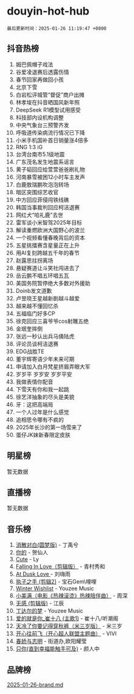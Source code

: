 # douyin-hot-hub

`最后更新时间：2025-01-26 11:19:47 +0800`

## 抖音热榜

1. 姆巴佩帽子戏法
1. 谷爱凌退赛后透露伤情
1. 春节回家再做回小孩
1. 北京下雪
1. 白岩松评城管“督促”商户出摊
1. 林孝埈在抖音晒国风新年照
1. DeepSeek R1模型试用感受
1. 科技部内设机构调整
1. 中央气象台三预警齐发
1. 呼吸道传染病流行情况已下降
1. 小米手机国补首日销量涨4倍多
1. RNG 1:3 iG
1. 台湾台南市5.1级地震
1. 广东茂名发生地震系谣言
1. 黄子韬回应给萱萱爸爸刷礼物
1. 河南暴雪被困12小时车主发声
1. 白鹿敖瑞鹏吹泡泡转场
1. 暗区突围综艺收官
1. 中方回应菲侵闯铁线礁
1. 韩国当事裁判回应柯洁退赛
1. 网红犬“哈礼鹿”去世
1. 雷军谈小米智驾2025年目标
1. 解读重燃欧洲大国野心的波兰
1. 一个视频看懂春晚背后的资本
1. 五星挑擂赛含星量正在上升
1. 用AI复刻跨越五千年的春节
1. 赵露思拄拐离场
1. 悬疑赛道让斗笑社闯进去了
1. 岳云鹏不唱五环唱五瓦
1. 美国务院暂停绝大多数对外援助
1. Doinb发文道歉
1. 卢昱晓王星越新剧越斗越爱
1. 越来越不懂回忆杀
1. 五福临门好多CP
1. 徐克回应三喜爷爷cos射雕五绝
1. 金珉奎摔倒
1. 张远一秒认出兵马俑陆虎
1. 评论员谈柯洁退赛
1. EDG战胜TE
1. 董宇辉寄语少年未来可期
1. 申请加入白月梵星挤眉弄眼大军
1. 岁岁平 岁岁安 岁岁平安
1. 我做表情你配音
1. 下雪天有你和我一起跳
1. 徐艺洋抽象的尽头是美貌
1. 牙：这把高端局
1. 一个人过年是什么感觉
1. 追相思令哪有不疯的
1. 2025年长沙的第一场雪来了
1. 蛋仔JK妹新春限定皮肤

## 明星榜

暂无数据

## 直播榜

暂无数据

## 音乐榜

1. [消散对白(圆梦版)](https://sf5-hl-cdn-tos.douyinstatic.com/obj/tos-cn-ve-2774/og4jB5I5IizzoZVAAAzWgBMAsMDWoArfwBOiFs) - 丁禹兮
1. [你的](https://sf5-hl-cdn-tos.douyinstatic.com/obj/tos-cn-ve-2774/oYuIeKf42jB7sEV6B2upMdpYAgfrQWj0FeRegh) - 贺仙人
1. [Cute](https://sf5-hl-cdn-tos.douyinstatic.com/obj/tos-cn-ve-2774/o4IbIzHWKAAB4wsS5qMBRiiAlEBGTpQRNfFvuo) - Ly
1. [Falling In Love（剪辑版）](https://sf5-hl-cdn-tos.douyinstatic.com/obj/tos-cn-ve-2774/o8ajpA8zzgBPahbBIO8AcKGBLJezFCRd1wfP9f) - 青村秀和
1. [ At Dusk  Love ](https://sf5-hl-cdn-tos.douyinstatic.com/obj/tos-cn-ve-2774/o8CrpCf5CaYgI4ZrtQgMQAFEfuGqNnRSDQAPBc) - 刘嗨雨
1. [执子之手 (剪辑2)](https://sf5-hl-cdn-tos.douyinstatic.com/obj/tos-cn-ve-2774/oUoZLQjCc31XzqsBnBQUNgeKtYPBcgbFDwtfcu) - 宝石Gem\哩哩
1. [Winter Wishlist](https://sf5-hl-cdn-tos.douyinstatic.com/obj/tos-cn-ve-2774/oIIgUOeamCFCVAzxN6MFRLIBlLGpUqQxeeHrLE) - Youzee Music
1. [小美满（电影《热辣滚烫》热辣陪伴曲）](https://sf6-cdn-tos.douyinstatic.com/obj/tos-cn-ve-2774/o0GAn2lSgfZIDUgtevCGDQYnFg4CwnrBaxbTZL) - 周深
1. [无感 (剪辑版)](https://sf5-hl-cdn-tos.douyinstatic.com/obj/tos-cn-ve-2774/o0eIsUzJBDlQaQFC5OFlgbMEZC1TFYBftOBn6p) - 江辰
1. [丁达尔的梦](https://sf5-hl-cdn-tos.douyinstatic.com/obj/tos-cn-ve-2774/oMU3WirUZBVQkAC9ccG5P2IQirziZM2RTInUY) - Youzee Music
1. [爱的就是你_崔十八 (主歌1)](https://sf5-hl-cdn-tos.douyinstatic.com/obj/tos-cn-ve-2774/oI5BO5DhFZ6UTcNCnZaOCBLtZ7WIMQGfgnXf5E) - 崔十八/听潮阁
1. [天冷了你要记得穿秋裤（米三岁版）](https://sf5-hl-cdn-tos.douyinstatic.com/obj/tos-cn-ve-2774/oQlIwVIDWiZ6BQilAorS7MA0AgCkQDvcZAdm1) - 米三岁
1. [开心往前飞（开心超人联盟主题曲）](https://sf5-hl-cdn-tos.douyinstatic.com/obj/tos-cn-ve-2774/9d8fb7c82cf1421fb93a9fe925275e0a) - VIVI
1. [春娇与志明](https://sf5-hl-cdn-tos.douyinstatic.com/obj/tos-cn-ve-2774/e530d8fceb7044b39707d7f9ff54add1) - 街道办,欧阳耀莹
1. [只你(直到幸福能触手可及)](https://sf5-hl-cdn-tos.douyinstatic.com/obj/tos-cn-ve-2774/o0lBkRDzFTeaVSUz3ZZSCBVtZ5DIMQGfgmEAuE) - 颜人中

## 品牌榜

[2025-01-26-brand.md](2025-01-26-brand.md)
